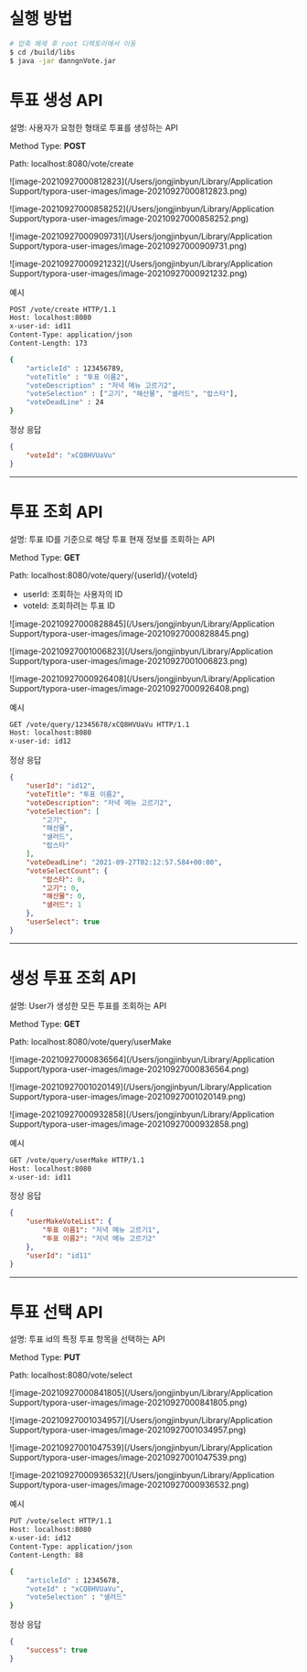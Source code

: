 # 실행 방법

```bash
# 압축 해제 후 root 디렉토리에서 이동
$ cd /build/libs
$ java -jar danngnVote.jar
```

# 투표 생성 API

설명: 사용자가 요청한 형태로 투표를 생성하는 API

Method Type: **POST**

Path: localhost:8080/vote/create

![image-20210927000812823](/Users/jongjinbyun/Library/Application Support/typora-user-images/image-20210927000812823.png)

![image-20210927000858252](/Users/jongjinbyun/Library/Application Support/typora-user-images/image-20210927000858252.png)

![image-20210927000909731](/Users/jongjinbyun/Library/Application Support/typora-user-images/image-20210927000909731.png)

![image-20210927000921232](/Users/jongjinbyun/Library/Application Support/typora-user-images/image-20210927000921232.png)

예시

```bash
POST /vote/create HTTP/1.1
Host: localhost:8080
x-user-id: id11
Content-Type: application/json
Content-Length: 173

{
    "articleId" : 123456789,
    "voteTitle" : "투표 이름2",
    "voteDescription" : "저녁 메뉴 고르기2",
    "voteSelection" : ["고기", "해산물", "샐러드", "랍스타"],
    "voteDeadLine" : 24
}
```

정상 응답

```json
{
    "voteId": "xCQ8HVUaVu"
}
```

---

# 투표 조회 API

설명: 투표 ID를 기준으로 해당 투표 현재 정보를 조회하는 API

Method Type: **GET**

Path: localhost:8080/vote/query/{userId}/{voteId}

- userId: 조회하는 사용자의 ID
- voteId: 조회하려는 투표 ID

![image-20210927000828845](/Users/jongjinbyun/Library/Application Support/typora-user-images/image-20210927000828845.png)

![image-20210927001006823](/Users/jongjinbyun/Library/Application Support/typora-user-images/image-20210927001006823.png)

![image-20210927000926408](/Users/jongjinbyun/Library/Application Support/typora-user-images/image-20210927000926408.png)

예시

```bash
GET /vote/query/12345678/xCQ8HVUaVu HTTP/1.1
Host: localhost:8080
x-user-id: id12
```

정상 응답

```json
{
    "userId": "id12",
    "voteTitle": "투표 이름2",
    "voteDescription": "저녁 메뉴 고르기2",
    "voteSelection": [
        "고기",
        "해산물",
        "샐러드",
        "랍스타"
    ],
    "voteDeadLine": "2021-09-27T02:12:57.584+00:00",
    "voteSelectCount": {
        "랍스타": 0,
        "고기": 0,
        "해산물": 0,
        "샐러드": 1
    },
    "userSelect": true
}
```

---

# 생성 투표 조회 API

설명: User가 생성한 모든 투표를 조회하는 API

Method Type: **GET**

Path: localhost:8080/vote/query/userMake

![image-20210927000836564](/Users/jongjinbyun/Library/Application Support/typora-user-images/image-20210927000836564.png)

![image-20210927001020149](/Users/jongjinbyun/Library/Application Support/typora-user-images/image-20210927001020149.png)

![image-20210927000932858](/Users/jongjinbyun/Library/Application Support/typora-user-images/image-20210927000932858.png)

예시

```bash
GET /vote/query/userMake HTTP/1.1
Host: localhost:8080
x-user-id: id11
```

정상 응답

```json
{
    "userMakeVoteList": {
        "투표 이름1": "저녁 메뉴 고르기1",
        "투표 이름2": "저녁 메뉴 고르기2"
    },
    "userId": "id11"
}
```

---

# 투표 선택 API

설명: 투표 id의 특정 투표 항목을 선택하는 API

Method Type: **PUT**

Path: localhost:8080/vote/select

![image-20210927000841805](/Users/jongjinbyun/Library/Application Support/typora-user-images/image-20210927000841805.png)

![image-20210927001034957](/Users/jongjinbyun/Library/Application Support/typora-user-images/image-20210927001034957.png)

![image-20210927001047539](/Users/jongjinbyun/Library/Application Support/typora-user-images/image-20210927001047539.png)

![image-20210927000936532](/Users/jongjinbyun/Library/Application Support/typora-user-images/image-20210927000936532.png)

예시

```bash
PUT /vote/select HTTP/1.1
Host: localhost:8080
x-user-id: id12
Content-Type: application/json
Content-Length: 88

{
    "articleId" : 12345678,
    "voteId" : "xCQ8HVUaVu",
    "voteSelection" : "샐러드"
}
```

정상 응답

```json
{
    "success": true
}
```
